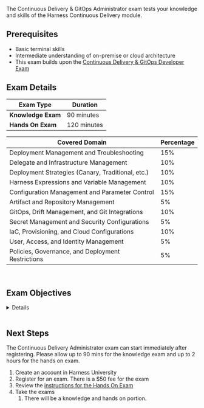 The Continuous Delivery & GitOps Administrator exam tests your knowledge and skills of the Harness Continuous Delivery module.  

## Prerequisites

- Basic terminal skills
- Intermediate understanding of on-premise or cloud architecture
- This exam builds upon the [Continuous Delivery & GitOps Developer Exam](/certifications/continuous-delivery?lvl=developer)

## Exam Details
| Exam Type                               | Duration         |
| ----------------------------------- | --------------- |
| **Knowledge Exam** | 90 minutes |
| **Hands On Exam** | 120 minutes |


| Covered Domain                                     | Percentage |
|----------------------------------------------------|------------|
| Deployment Management and Troubleshooting          | 15%        |
| Delegate and Infrastructure Management             | 10%        |
| Deployment Strategies (Canary, Traditional, etc.)  | 10%        |
| Harness Expressions and Variable Management       | 10%        |
| Configuration Management and Parameter Control    | 15%        |
| Artifact and Repository Management                 | 5%         |
| GitOps, Drift Management, and Git Integrations    | 10%        |
| Secret Management and Security Configurations      | 5%         |
| IaC, Provisioning, and Cloud Configurations       | 10%        |
| User, Access, and Identity Management             | 5%         |
| Policies, Governance, and Deployment Restrictions | 5%         |

<br />

## Exam Objectives

<details>

		<summary>List of Objectives</summary>

The following is a detailed list of exam objectives:

| #   | Objective |
|-----|-----------|
| 1 | **Deployment Management with Harness CD** |**
| 1.1 | Understanding the mechanisms of Kubernetes deployments via Harness CD |
| 1.2 | Managing artifacts and manifests for application deployment |
| 1.3 | Handling deployment issues and implementing troubleshooting strategies |
| 2 | **Delegate and Infrastructure Management** |**
| 2.1 | Configuring Harness Delegates for specific tasks |
| 2.2 | Implementing best practices for delegate installation |
| 2.3 | Ensuring effective logging and communication from Harness Delegates |
| 3 | **Implementing and Managing Canary and Traditional Deployments** |**
| 3.1 | Setting up and managing Kubernetes Canary deployments |
| 3.2 | Utilizing Harness CD features for deployments |
| 3.3 | Addressing deployment issues |
| 4 | **Effective Use of Harness Expressions and Variables** |**
| 4.1 | Using Harness expressions and variables within deployments |
| 4.2 | Managing and referring service variables at runtime |
| 5 | **Harness Configuration Management and Parameter Control** |**
| 5.1 | Managing parameters securely using Harness |
| 5.2 | Understanding and implementing values overrides |
| 5.3 | Handling Helm Chart parameter control |
| 6 | **Secure and Efficient Artifact Management** |**
| 6.1 | Onboarding new applications using Harness CD |
| 6.2 | Integrating Harness with artifact repositories |
| 7 | **Implementing and Utilizing GitOps with Harness** |**
| 7.1 | Understanding and addressing drift between Git and deployed workloads |
| 7.2 | Managing Harness Git Experience for different entities |
| 8 | **Implementing and Managing Secret Management** |**
| 8.1 | Integrating Harness with different Secrets Managers |
| 8.2 | Ensuring secure handling of secrets in pipelines |
| 9 | **Infrastructure as Code (IaC) and Provisioning Management** |**
| 9.1 | Implementing IaC principles with Harness |
| 9.2 | Troubleshooting IaC deployment issues |
| 10 | **Harness User and Access Management** |**
| 10.1 | Implementing and managing user authentication |
| 10.2 | Implementing and managing Role-Based Access Control within Harness |
| 11 | **Implementation of Policies and Governance in Deployment** |**
| 11.1 | Implementing deployment halts or restrictions |
| 11.2 | Managing stability during critical times |
| 12 | **Harness UI and UX Proficiency** |**
| 12.1 | Navigating and utilizing Harness UI for configurations |
| 12.2 | Efficiently locating and modifying configurations within the UI |
| 13 | **Custom and Advanced Deployment Strategies** |**
| 13.1 | Creating and managing custom deployment strategies |
| 13.2 | Handling deployment to various infrastructure types |
| 14 | **Advanced Troubleshooting and Optimization** |**
| 14.1 | Implementing advanced troubleshooting steps in CD stages and pipelines |
| 14.2 | Optimizing delegate usage and managing workload distribution |

  
</details>

<br />

## Next Steps

The Continuous Delivery Administrator exam can start immediately after registering. Please allow up to 90 mins for the knowledge exam and up to 2 hours for the hands on exam.

1. Create an account in Harness University
2. Register for an exam. There is a $50 fee for the exam
3. Review the [instructions for the Hands On Exam](/certifications/instructions)
4. Take the exams
    1. There will be a knowledge and hands on portion.	
